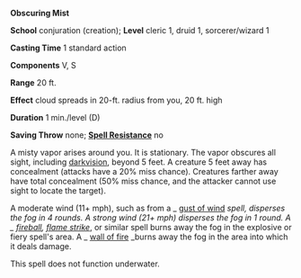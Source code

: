  **Obscuring Mist**

**School** conjuration (creation); **Level** cleric 1, druid 1, sorcerer/wizard 1

**Casting Time** 1 standard action

**Components** V, S

**Range** 20 ft.

**Effect** cloud spreads in 20-ft. radius from you, 20 ft. high

**Duration** 1 min./level (D)

**Saving Throw** none; **[Spell Resistance](../glossary#_spell-resistance)** no

A misty vapor arises around you. It is stationary. The vapor obscures all sight, including [darkvision](../glossary#_darkvision), beyond 5 feet. A creature 5 feet away has concealment (attacks have a 20% miss chance). Creatures farther away have total concealment (50% miss chance, and the attacker cannot use sight to locate the target).

A moderate wind (11+ mph), such as from a _ [gust of wind](gustOfWind#_gust-of-wind) _spell, disperses the fog in 4 rounds. A strong wind (21+ mph) disperses the fog in 1 round. A _ [fireball](fireball#_fireball), [flame strike](flameStrike#_flame-strike)_, or similar spell burns away the fog in the explosive or fiery spell's area. A _ [wall of fire](wallOfFire#_wall-of-fire) _burns away the fog in the area into which it deals damage.

This spell does not function underwater.

